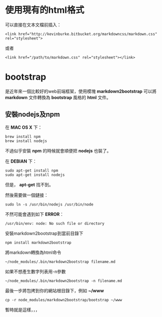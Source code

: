<link href="http://kevinburke.bitbucket.org/markdowncss/markdown.css" rel="stylesheet">


# 使用現有的html格式
可以直接在文本文檔前插入：

    <link href="http://kevinburke.bitbucket.org/markdowncss/markdown.css" rel="stylesheet">

或者

    <link href="/path/to/markdown.css" rel="stylesheet"></link>
    
# bootstrap
是近年來一個比較好的web前端框架，使用模塊 **markdown2bootstrap** 可以將 **markdown** 文件轉換為 **bootstrap** 風格的 **html** 文件。

## 安裝nodejs及npm
在 **MAC OS X** 下：

    brew install npm
    brew install nodejs
    
不過似乎安裝 **npm** 的時候就會順便把 **nodejs** 也裝了。

在 **DEBIAN** 下：

    sudo apt-get install npm
    sudo apt-get install nodejs

但是， **apt-get** 找不到。

然後需要做一個鏈接：

    sudo ln -s /usr/bin/nodejs /usr/bin/node

不然可能會遇到如下 **ERROR**：

    /usr/bin/env: node: No such file or directory
    
安裝markdown2bootstrap到當前目錄下

    npm install markdown2bootstrap
    
將markdown轉換為html命令

    ~/node_modules/.bin/markdown2bootstrap filename.md
    
如果不想產生數字列表用-n參數

    ~/node_modules/.bin/markdown2bootstrap -n filename.md
    
最後一步將包拷到你的網站根目錄下，例如 **~/www**

    cp -r node_modules/markdown2bootstrap/bootstrap ~/www
    
暫時就是這樣，，，    